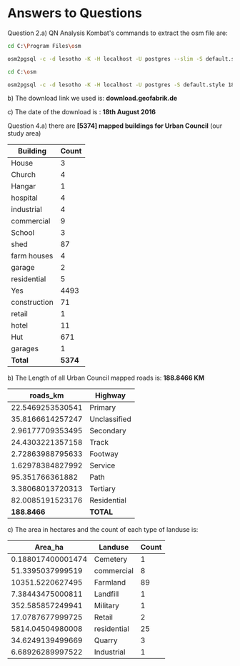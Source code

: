 # Answers to Questions

Question 2.a) QN Analysis Kombat's commands to extract the osm file are:

```bash
cd C:\Program Files\osm

osm2pgsql -c -d lesotho -K -H localhost -U postgres --slim -S default.style 1808-lesotho-latest.osm.pbf (fifiQn)

cd C:\osm

osm2pgsql -c -d lesotho -K -H localhost -U postgres -S default.style 1808-lesotho-latest.osm.pbf (MontshyQn and Stanley Makhanya )
```

b) The download link we used is: **download.geofabrik.de**

c) The date of the download is : **18th August 2016**

Question 4.a) there are **[5374] mapped buildings for Urban Council** (our study area)

| Building     | Count |
|--------------|-------|
| House        | 3     |
| Church       | 4     |
| Hangar       | 1     |
| hospital     | 4     |
| industrial   | 4     |
| commercial   | 9     |
| School       | 3     |
| shed         | 87    |
| farm houses  | 4     |
| garage       | 2     |
| residential  | 5     |
| Yes          | 4493  |
| construction | 71    |
| retail       | 1     |
| hotel        | 11    |
| Hut          | 671   |
| garages      | 1     |
| **Total**        | **5374**  |

b) The Length of all Urban Council mapped roads is: **188.8466 KM**

| roads\_km        | Highway      |
|------------------|--------------|
| 22.5469253530541 | Primary      |
| 35.8166614257247 | Unclassified |
| 2.96177709353495 | Secondary    |
| 24.4303221357158 | Track        |
| 2.72863988795633 | Footway      |
| 1.62978384827992 | Service      |
| 95.351766361882  | Path         |
| 3.38068013720313 | Tertiary     |
| 82.0085191523176 | Residential  |
| **188.8466**         | **TOTAL**        |

c) The area in hectares and the count of each type of landuse is:

| Area\_ha          | Landuse     | Count |
|-------------------|-------------|-------|
| 0.188017400001474 | Cemetery    | 1     |
| 51.3395037999519  | commercial  | 8     |
| 10351.5220627495  | Farmland    | 89    |
| 7.38443475000811  | Landfill    | 1     |
| 352.585857249941  | Military    | 1     |
| 17.0787677999725  | Retail      | 2     |
| 5814.04504980008  | residential | 25    |
| 34.6249139499669  | Quarry      | 3     |
| 6.68926289997522  | Industrial  | 1     |

